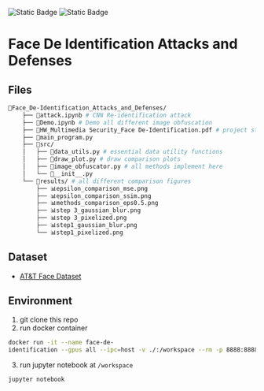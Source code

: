 ![Static Badge](https://img.shields.io/badge/course-NTUST-blue)
![Static Badge](https://img.shields.io/badge/AI-Attack_and_Defense-orange)
# Face De Identification Attacks and Defenses

## Files
```bash
📂Face_De-Identification_Attacks_and_Defenses/
    ├── 📃attack.ipynb # CNN Re-identification attack 
    ├── 📃Demo.ipynb # Demo all different image obfuscation
    ├── 📄HW_Multimedia Security_Face De-Identification.pdf # project step by step description
    ├── 📃main_program.py
    ├── 📂src/
    │   ├── 📃data_utils.py # essential data utility functions
    │   ├── 📃draw_plot.py # draw comparison plots
    │   ├── 📃image_obfuscator.py # all methods implement here
    │   └── 📃__init__.py
    └── 📂results/ # all different comparison figures
        ├── 📊epsilon_comparison_mse.png 
        ├── 📊epsilon_comparison_ssim.png
        ├── 📊methods_comparison_eps0.5.png
        ├── 📊step 3_gaussian_blur.png
        ├── 📊step 3_pixelized.png
        ├── 📊step1_gaussian_blur.png
        └── 📊step1_pixelized.png
```


## Dataset
* [AT&T Face Dataset](https://git-disl.github.io/GTDLBench/datasets/att_face_dataset/)

## Environment
1. git clone this repo
2. run docker container
```bash
docker run -it --name face-de-
identification --gpus all --ipc=host -v ./:/workspace --rm -p 8888:8888 allenlin316/face-de-identification
```
3. run jupyter notebook at `/workspace` 
```bash
jupyter notebook
```